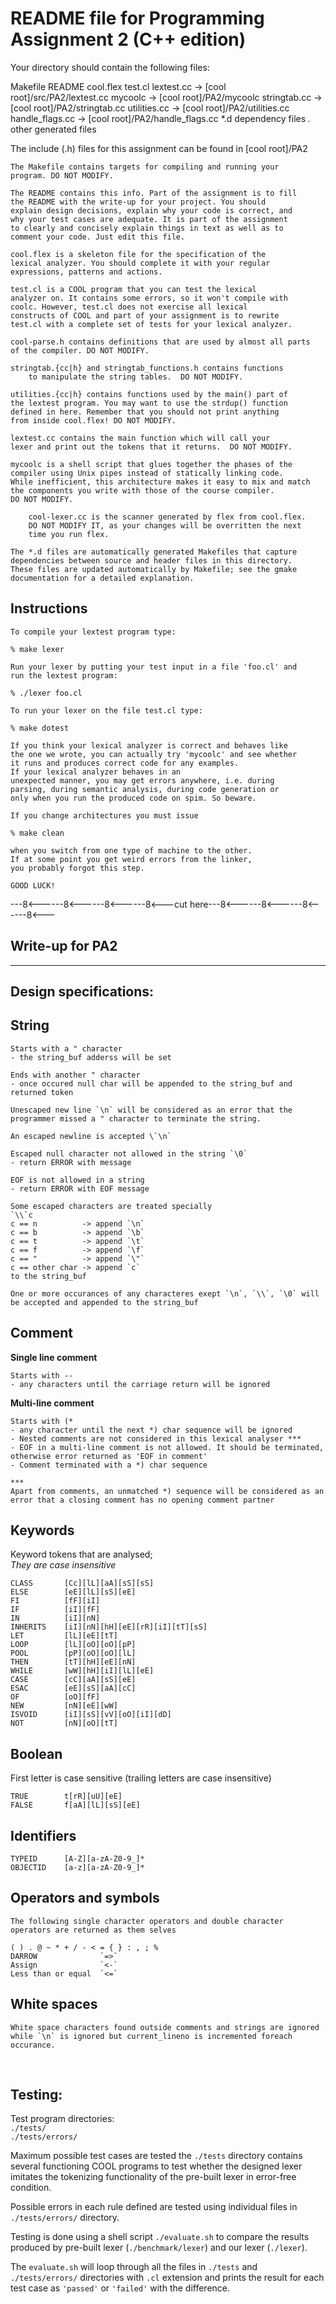 README file for Programming Assignment 2 (C++ edition)
=====================================================

Your directory should contain the following files:

 Makefile
 README
 cool.flex
 test.cl
 lextest.cc      -> [cool root]/src/PA2/lextest.cc
 mycoolc         -> [cool root]/PA2/mycoolc
 stringtab.cc    -> [cool root]/PA2/stringtab.cc
 utilities.cc    -> [cool root]/PA2/utilities.cc
 handle_flags.cc -> [cool root]/PA2/handle_flags.cc
 *.d             dependency files
 *.*             other generated files

The include (.h) files for this assignment can be found in 
[cool root]/PA2

	The Makefile contains targets for compiling and running your
	program. DO NOT MODIFY.

	The README contains this info. Part of the assignment is to fill
	the README with the write-up for your project. You should
	explain design decisions, explain why your code is correct, and
	why your test cases are adequate. It is part of the assignment
	to clearly and concisely explain things in text as well as to
	comment your code. Just edit this file.

	cool.flex is a skeleton file for the specification of the
	lexical analyzer. You should complete it with your regular
	expressions, patterns and actions. 

	test.cl is a COOL program that you can test the lexical
	analyzer on. It contains some errors, so it won't compile with
	coolc. However, test.cl does not exercise all lexical
	constructs of COOL and part of your assignment is to rewrite
	test.cl with a complete set of tests for your lexical analyzer.

	cool-parse.h contains definitions that are used by almost all parts
	of the compiler. DO NOT MODIFY.

	stringtab.{cc|h} and stringtab_functions.h contains functions
        to manipulate the string tables.  DO NOT MODIFY.

	utilities.{cc|h} contains functions used by the main() part of
	the lextest program. You may want to use the strdup() function
	defined in here. Remember that you should not print anything
	from inside cool.flex! DO NOT MODIFY.

	lextest.cc contains the main function which will call your
	lexer and print out the tokens that it returns.  DO NOT MODIFY.

	mycoolc is a shell script that glues together the phases of the
	compiler using Unix pipes instead of statically linking code.  
	While inefficient, this architecture makes it easy to mix and match
	the components you write with those of the course compiler.
	DO NOT MODIFY.	

        cool-lexer.cc is the scanner generated by flex from cool.flex.
        DO NOT MODIFY IT, as your changes will be overritten the next
        time you run flex.

 	The *.d files are automatically generated Makefiles that capture
 	dependencies between source and header files in this directory.
 	These files are updated automatically by Makefile; see the gmake
 	documentation for a detailed explanation.

Instructions
------------

	To compile your lextest program type:

	% make lexer

	Run your lexer by putting your test input in a file 'foo.cl' and
	run the lextest program:

	% ./lexer foo.cl

	To run your lexer on the file test.cl type:

	% make dotest

	If you think your lexical analyzer is correct and behaves like
	the one we wrote, you can actually try 'mycoolc' and see whether
	it runs and produces correct code for any examples.
	If your lexical analyzer behaves in an
	unexpected manner, you may get errors anywhere, i.e. during
	parsing, during semantic analysis, during code generation or
	only when you run the produced code on spim. So beware.

	If you change architectures you must issue

	% make clean

	when you switch from one type of machine to the other.
	If at some point you get weird errors from the linker,	
	you probably forgot this step.

	GOOD LUCK!

---8<------8<------8<------8<---cut here---8<------8<------8<------8<---

## Write-up for PA2
----------------

## **Design specifications:**

String
------

	Starts with a " character
	- the string_buf adderss will be set

	Ends with another " character
	- once occured null char will be appended to the string_buf and returned token

	Unescaped new line `\n` will be considered as an error that the programmer missed a " character to terminate the string.

	An escaped newline is accepted \`\n` 

	Escaped null character not allowed in the string `\0`
	- return ERROR with message
	
	EOF is not allowed in a string 
	- return ERROR with EOF message
	
	Some escaped characters are treated specially
	`\\`c
	c == n 			-> append `\n`
	c == b 			-> append `\b`
	c == t 			-> append `\t`
	c == f 			-> append `\f`
	c == " 			-> append `\"`
	c == other char	-> append `c`
	to the string_buf

	One or more occurances of any characteres exept `\n`, `\\`, `\0` will be accepted and appended to the string_buf

Comment
-------
**Single line comment**

	Starts with -- 	
	- any characters until the carriage return will be ignored


**Multi-line comment**

	Starts with (*
	- any character until the next *) char sequence will be ignored 
	- Nested comments are not considered in this lexical analyser ***
	- EOF in a multi-line comment is not allowed. It should be terminated, otherwise error returned as 'EOF in comment'
	- Comment terminated with a *) char sequence

	***
	Apart from comments, an unmatched *) sequence will be considered as an error that a closing comment has no opening comment partner

Keywords
--------
Keyword tokens that are analysed;<br> *They are case insensitive*
	
	

	CLASS   	[Cc][lL][aA][sS][sS]
	ELSE    	[eE][lL][sS][eE]
	FI      	[fF][iI]
	IF      	[iI][fF]
	IN      	[iI][nN]
	INHERITS 	[iI][nN][hH][eE][rR][iI][tT][sS]
	LET     	[lL][eE][tT]
	LOOP    	[lL][oO][oO][pP]
	POOL    	[pP][oO][oO][lL]
	THEN    	[tT][hH][eE][nN]
	WHILE   	[wW][hH][iI][lL][eE]    
	CASE    	[cC][aA][sS][eE]
	ESAC    	[eE][sS][aA][cC]
	OF      	[oO][fF] 
	NEW     	[nN][eE][wW] 
	ISVOID  	[iI][sS][vV][oO][iI][dD]
	NOT     	[nN][oO][tT]

Boolean
-------
First letter is case sensitive (trailing letters are case insensitive)

	TRUE        t[rR][uU][eE]
	FALSE       f[aA][lL][sS][eE]

Identifiers
-----------

	TYPEID      [A-Z][a-zA-Z0-9_]*
	OBJECTID    [a-z][a-zA-Z0-9_]*

Operators and symbols
---------------------
	
	The following single character operators and double character operators are returned as them selves

	( ) . @ ~ * + / - < = { } : , ; %
	DARROW				`=>`  
	Assign				`<-`  
	Less than or equal	`<=`

White spaces
------------

	White space characters found outside comments and strings are ignored while `\n` is ignored but current_lineno is incremented foreach occurance.

<br>

## **Testing:**

Test program directories:<br>
`./tests/`	<br>
`./tests/errors/`

Maximum possible test cases are tested
the `./tests` directory contains several functioning COOL programs to test whether the designed lexer imitates the tokenizing functionality of the pre-built lexer in error-free condition.

Possible errors in each rule defined are tested using individual files in `./tests/errors/` directory.

Testing is done using a shell script `./evaluate.sh` to compare the results produced by pre-built lexer (`./benchmark/lexer`) and our lexer (`./lexer`).

The `evaluate.sh` will loop through all the files in `./tests` and `./tests/errors/` directories with `.cl` extension and prints the result for each test case as `'passed'` or `'failed'` with the difference.